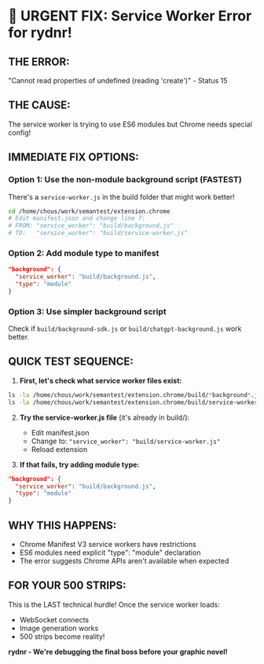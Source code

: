 # 🚨 URGENT FIX: Service Worker Error for rydnr!

## THE ERROR:
"Cannot read properties of undefined (reading 'create')" - Status 15

## THE CAUSE:
The service worker is trying to use ES6 modules but Chrome needs special config!

## IMMEDIATE FIX OPTIONS:

### Option 1: Use the non-module background script (FASTEST)
There's a `service-worker.js` in the build folder that might work better!

```bash
cd /home/chous/work/semantest/extension.chrome
# Edit manifest.json and change line 7:
# FROM: "service_worker": "build/background.js"
# TO:   "service_worker": "build/service-worker.js"
```

### Option 2: Add module type to manifest
```json
"background": {
  "service_worker": "build/background.js",
  "type": "module"
}
```

### Option 3: Use simpler background script
Check if `build/background-sdk.js` or `build/chatgpt-background.js` work better.

## QUICK TEST SEQUENCE:

1. **First, let's check what service worker files exist:**
```bash
ls -la /home/chous/work/semantest/extension.chrome/build/*background*.js
ls -la /home/chous/work/semantest/extension.chrome/build/service-worker.js
```

2. **Try the service-worker.js file** (it's already in build/):
   - Edit manifest.json
   - Change to: `"service_worker": "build/service-worker.js"`
   - Reload extension

3. **If that fails, try adding module type:**
```json
"background": {
  "service_worker": "build/background.js",
  "type": "module"
}
```

## WHY THIS HAPPENS:
- Chrome Manifest V3 service workers have restrictions
- ES6 modules need explicit "type": "module" declaration
- The error suggests Chrome APIs aren't available when expected

## FOR YOUR 500 STRIPS:
This is the LAST technical hurdle! Once the service worker loads:
- WebSocket connects
- Image generation works
- 500 strips become reality!

**rydnr - We're debugging the final boss before your graphic novel!**